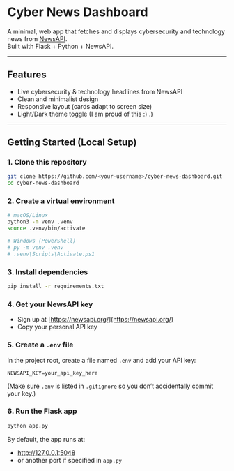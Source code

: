 # Cyber News Dashboard

A minimal,  web app that fetches and displays cybersecurity and technology news from [NewsAPI](https://newsapi.org/).  
Built with Flask + Python + NewsAPI.  

---

## Features
- Live cybersecurity & technology headlines from NewsAPI  
- Clean and minimalist design
- Responsive layout (cards adapt to screen size)  
- Light/Dark theme toggle (I am proud of this :) .)

---

## Getting Started (Local Setup)

### 1. Clone this repository
```bash
git clone https://github.com/<your-username>/cyber-news-dashboard.git
cd cyber-news-dashboard
```

### 2. Create a virtual environment
```bash
# macOS/Linux
python3 -m venv .venv
source .venv/bin/activate

# Windows (PowerShell)
# py -m venv .venv
# .venv\Scripts\Activate.ps1
```

### 3. Install dependencies
```bash
pip install -r requirements.txt
```

### 4. Get your NewsAPI key
- Sign up at [https://newsapi.org/](https://newsapi.org/)  
- Copy your personal API key 

### 5. Create a `.env` file
In the project root, create a file named `.env` and add your API key:
```
NEWSAPI_KEY=your_api_key_here
```

(Make sure `.env` is listed in `.gitignore` so you don’t accidentally commit your key.)

### 6. Run the Flask app
```bash
python app.py
```

By default, the app runs at:
- http://127.0.0.1:5048  
- or another port if specified in `app.py`

